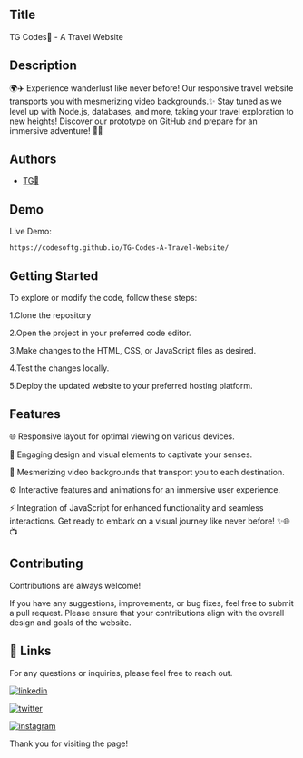 
## Title

TG Codes💛 - A Travel Website
## Description 

🌍✈️ Experience wanderlust like never before! Our responsive travel website transports you with mesmerizing video backgrounds.✨ Stay tuned as we level up with Node.js, databases, and more, taking your travel exploration to new heights! Discover our prototype on GitHub and prepare for an immersive adventure! 🚀🔗
## Authors

- [TG💛](https://www.github.com/codesofTG)


## Demo

Live Demo:

    https://codesoftg.github.io/TG-Codes-A-Travel-Website/
## Getting Started

To explore or modify the code, follow these steps:

1.Clone the repository

2.Open the project in your preferred code editor.

3.Make changes to the HTML, CSS, or JavaScript files as desired.

4.Test the changes locally.

5.Deploy the updated website to your preferred hosting platform.


## Features

🌐 Responsive layout for optimal viewing on various devices.

🎨 Engaging design and visual elements to captivate your senses.

🎥 Mesmerizing video backgrounds that transport you to each destination.

⚙️ Interactive features and animations for an immersive user experience.

⚡ Integration of JavaScript for enhanced functionality and seamless interactions. Get ready to embark on a visual journey like never before! ✨🌐📺




## Contributing

Contributions are always welcome!

If you have any suggestions, improvements, or bug fixes, feel free to submit a pull request. Please ensure that your contributions align with the overall design and goals of the website. 


## 🔗 Links

For any questions or inquiries, please feel free to reach out. 

[![linkedin](https://img.shields.io/badge/linkedin-0A66C2?style=for-the-badge&logo=linkedin&logoColor=white)](https://www.linkedin.com/in/tg2691/)


[![twitter](https://img.shields.io/badge/twitter-1DA1F2?style=for-the-badge&logo=twitter&logoColor=white)](https://twitter.com/tg_262001)

[![instagram](https://img.shields.io/badge/instagram-E4405F?style=for-the-badge&logo=instagram&logoColor=white)](https://instagram.com/_tg.26_)




Thank you for visiting the page!